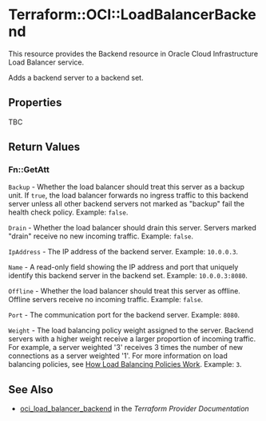 # Terraform::OCI::LoadBalancerBackend

This resource provides the Backend resource in Oracle Cloud Infrastructure Load Balancer service.

Adds a backend server to a backend set.

## Properties

TBC

## Return Values

### Fn::GetAtt

`Backup` - Whether the load balancer should treat this server as a backup unit. If `true`, the load balancer forwards no ingress traffic to this backend server unless all other backend servers not marked as "backup" fail the health check policy.  Example: `false`.

`Drain` - Whether the load balancer should drain this server. Servers marked "drain" receive no new incoming traffic.  Example: `false`.

`IpAddress` - The IP address of the backend server.  Example: `10.0.0.3`.

`Name` - A read-only field showing the IP address and port that uniquely identify this backend server in the backend set.  Example: `10.0.0.3:8080`.

`Offline` - Whether the load balancer should treat this server as offline. Offline servers receive no incoming traffic.  Example: `false`.

`Port` - The communication port for the backend server.  Example: `8080`.

`Weight` - The load balancing policy weight assigned to the server. Backend servers with a higher weight receive a larger proportion of incoming traffic. For example, a server weighted '3' receives 3 times the number of new connections as a server weighted '1'. For more information on load balancing policies, see [How Load Balancing Policies Work](https://docs.cloud.oracle.com/iaas/Content/Balance/Reference/lbpolicies.htm).  Example: `3`.

## See Also

* [oci_load_balancer_backend](https://www.terraform.io/docs/providers/oci/r/load_balancer_backend.html) in the _Terraform Provider Documentation_